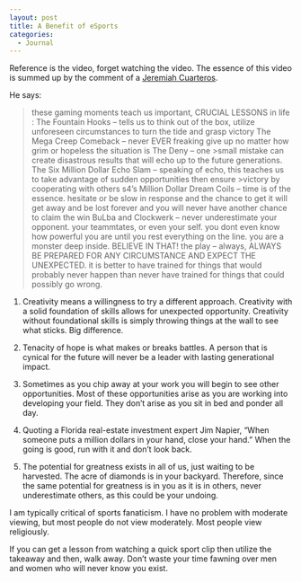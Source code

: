 ```yaml
---
layout: post
title: A Benefit of eSports
categories:
  - Journal
---
```

Reference is the video, forget watching the video. The essence of this video is summed up by the comment of a [Jeremiah Cuarteros](https://www.youtube.com/channel/UCw6FJoMnDkltL_EExs1tp5Q).

He says:

>these gaming moments teach us important, CRUCIAL LESSONS in life :
The Fountain Hooks &#8211; tells us to think out of the box, utilize unforeseen circumstances to turn the tide and grasp victory
The Mega Creep Comeback &#8211; never EVER freaking give up no matter how grim or hopeless the situation is The Deny &#8211; one >small mistake can create disastrous results that will echo up to the future generations.
The Six Million Dollar Echo Slam &#8211; speaking of echo, this teaches us to take advantage of sudden opportunities then ensure >victory by cooperating with others s4&#8217;s
Million Dollar Dream Coils &#8211; time is of the essence. hesitate or be slow in response and the chance to get it will get away and be lost forever and you will never have another chance to claim the win
BuLba and Clockwerk &#8211; never underestimate your opponent. your teammtates, or even your self. you dont even know how powerful you are until you rest everything on the line. you are a monster deep inside.
BELIEVE IN THAT! the play &#8211; always, ALWAYS BE PREPARED FOR ANY CIRCUMSTANCE AND EXPECT THE UNEXPECTED. it is better to have trained for things that would probably never happen than never have trained for things that could possibly go wrong.

1. Creativity means a willingness to try a different approach. Creativity with a solid foundation of skills allows for unexpected opportunity. Creativity without foundational skills is simply throwing things at the wall to see what sticks. Big difference.

2. Tenacity of hope is what makes or breaks battles. A person that is cynical for the future will never be a leader with lasting generational impact.

3. Sometimes as you chip away at your work you will begin to see other opportunities. Most of these opportunities arise as you are working into developing your field. They don&#8217;t arise as you sit in bed and ponder all day.

4. Quoting a Florida real-estate investment expert Jim Napier, &#8220;When someone puts a million dollars in your hand, close your hand.&#8221; When the going is good, run with it and don&#8217;t look back.

5. The potential for greatness exists in all of us, just waiting to be harvested. The acre of diamonds is in your backyard. Therefore, since the same potential for greatness is in you as it is in others, never underestimate others, as this could be your undoing.
  
I am typically critical of sports fanaticism. I have no problem with moderate viewing, but most people do not view moderately. Most people view religiously.
  
If you can get a lesson from watching a quick sport clip then utilize the takeaway and then, walk away. Don&#8217;t waste your time fawning over men and women who will never know you exist.